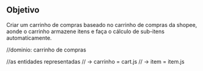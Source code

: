 ## Objetivo

Criar um carrinho de compras baseado no carrinho de compras da shopee, aonde o carrinho armazene itens e faça o cálculo de sub-itens automaticamente.

//dominio: carrinho de compras

//as entidades representadas
// -> carrinho = cart.js
// -> item = item.js